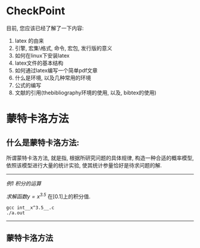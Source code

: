 # CheckPoint

目前, 您应该已经了解了一下内容:

1. latex 的由来
2. 引擎, 宏集\格式, 命令, 宏包, 发行版的意义
3. 如何在linux下安装latex
4. latex文件的基本结构
5. 如何通过latex编写一个简单pdf文章
6. 什么是环境, 以及几种常用的环境
7. 公式的编写
8. 文献的引用(thebibliography环境的使用, 以及, bibtex的使用)

# 蒙特卡洛方法

## 什么是蒙特卡洛方法:

所谓蒙特卡洛方法, 就是指, 根据所研究问题的具体规律, 构造一种合适的概率模型, 
依照该模型进行大量的统计实验, 使其统计参量恰好是待求问题的解.

---
*例1 积分的运算*

*求解函数$y = x^{3.5}$* 在[0.1]上的积分值.

```c=
gcc int__x^3.5__.c
./a.out
```

---

## 蒙特卡洛方法

